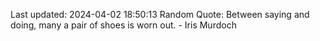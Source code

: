 Last updated: 2024-04-02 18:50:13
Random Quote: Between saying and doing, many a pair of shoes is worn out. - Iris Murdoch